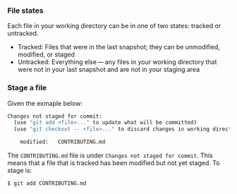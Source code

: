 ### File states
Each file in your working directory can be in one of two states: tracked or untracked.
* Tracked: Files that were in the last snapshot; they can be unmodified, modified, or staged
* Untracked: Everything else — any files in your working directory that were not in your last snapshot and are not in your staging area

### Stage a file
Given the exmaple below:
```bash
Changes not staged for commit:
  (use "git add <file>..." to update what will be committed)
  (use "git checkout -- <file>..." to discard changes in working directory)

    modified:   CONTRIBUTING.md
```
The `CONTRIBUTING.md` file is under `Changes not staged for commit`. This means that a file that is tracked has been modified but not yet staged. To stage is:
```bash
$ git add CONTRIBUTING.md
```
